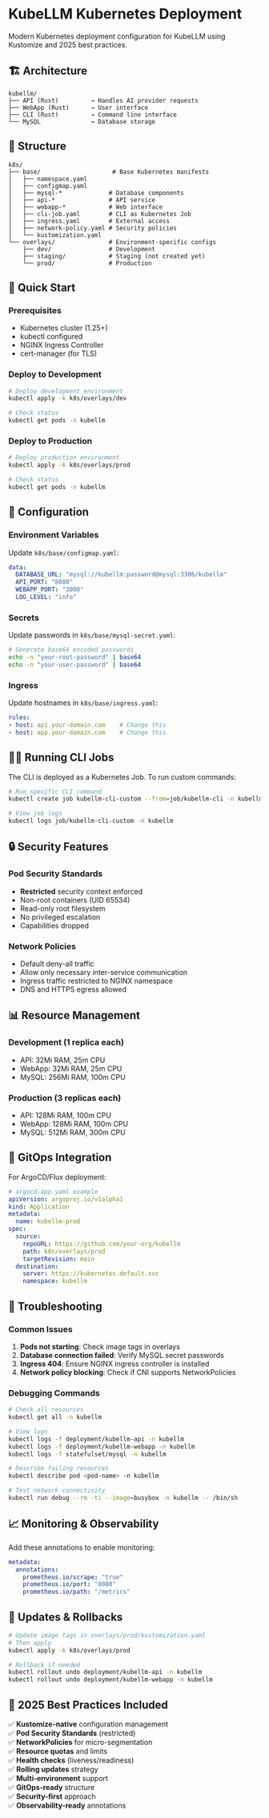# KubeLLM Kubernetes Deployment

Modern Kubernetes deployment configuration for KubeLLM using Kustomize and 2025 best practices.

## 🏗️ Architecture

```
kubellm/
├── API (Rust)         → Handles AI provider requests
├── WebApp (Rust)      → User interface  
├── CLI (Rust)         → Command line interface
└── MySQL              → Database storage
```

## 📁 Structure

```
k8s/
├── base/                    # Base Kubernetes manifests
│   ├── namespace.yaml
│   ├── configmap.yaml
│   ├── mysql-*             # Database components
│   ├── api-*               # API service
│   ├── webapp-*            # Web interface
│   ├── cli-job.yaml        # CLI as Kubernetes Job
│   ├── ingress.yaml        # External access
│   ├── network-policy.yaml # Security policies
│   └── kustomization.yaml
└── overlays/               # Environment-specific configs
    ├── dev/                # Development
    ├── staging/            # Staging (not created yet)
    └── prod/               # Production
```

## 🚀 Quick Start

### Prerequisites

- Kubernetes cluster (1.25+)
- kubectl configured
- NGINX Ingress Controller
- cert-manager (for TLS)

### Deploy to Development

```bash
# Deploy development environment
kubectl apply -k k8s/overlays/dev

# Check status
kubectl get pods -n kubellm
```

### Deploy to Production

```bash
# Deploy production environment  
kubectl apply -k k8s/overlays/prod

# Check status
kubectl get pods -n kubellm
```

## 🔧 Configuration

### Environment Variables

Update `k8s/base/configmap.yaml`:

```yaml
data:
  DATABASE_URL: "mysql://kubellm:password@mysql:3306/kubellm"
  API_PORT: "8080"
  WEBAPP_PORT: "3000"
  LOG_LEVEL: "info"
```

### Secrets

Update passwords in `k8s/base/mysql-secret.yaml`:

```bash
# Generate base64 encoded passwords
echo -n "your-root-password" | base64
echo -n "your-user-password" | base64
```

### Ingress

Update hostnames in `k8s/base/ingress.yaml`:

```yaml
rules:
- host: api.your-domain.com    # Change this
- host: app.your-domain.com    # Change this
```

## 🏃‍♂️ Running CLI Jobs

The CLI is deployed as a Kubernetes Job. To run custom commands:

```bash
# Run specific CLI command
kubectl create job kubellm-cli-custom --from=job/kubellm-cli -n kubellm -- your-cli-args

# View job logs
kubectl logs job/kubellm-cli-custom -n kubellm
```

## 🔒 Security Features

### Pod Security Standards
- **Restricted** security context enforced
- Non-root containers (UID 65534)
- Read-only root filesystem
- No privileged escalation
- Capabilities dropped

### Network Policies
- Default deny-all traffic
- Allow only necessary inter-service communication
- Ingress traffic restricted to NGINX namespace
- DNS and HTTPS egress allowed

## 📊 Resource Management

### Development (1 replica each)
- API: 32Mi RAM, 25m CPU
- WebApp: 32Mi RAM, 25m CPU  
- MySQL: 256Mi RAM, 100m CPU

### Production (3 replicas each)
- API: 128Mi RAM, 100m CPU
- WebApp: 128Mi RAM, 100m CPU
- MySQL: 512Mi RAM, 300m CPU

## 🔄 GitOps Integration

For ArgoCD/Flux deployment:

```yaml
# argocd-app.yaml example
apiVersion: argoproj.io/v1alpha1
kind: Application
metadata:
  name: kubellm-prod
spec:
  source:
    repoURL: https://github.com/your-org/kubellm
    path: k8s/overlays/prod
    targetRevision: main
  destination:
    server: https://kubernetes.default.svc
    namespace: kubellm
```

## 🐛 Troubleshooting

### Common Issues

1. **Pods not starting**: Check image tags in overlays
2. **Database connection failed**: Verify MySQL secret passwords
3. **Ingress 404**: Ensure NGINX ingress controller is installed
4. **Network policy blocking**: Check if CNI supports NetworkPolicies

### Debugging Commands

```bash
# Check all resources
kubectl get all -n kubellm

# View logs
kubectl logs -f deployment/kubellm-api -n kubellm
kubectl logs -f deployment/kubellm-webapp -n kubellm  
kubectl logs -f statefulset/mysql -n kubellm

# Describe failing resources
kubectl describe pod <pod-name> -n kubellm

# Test network connectivity
kubectl run debug --rm -ti --image=busybox -n kubellm -- /bin/sh
```

## 📈 Monitoring & Observability

Add these annotations to enable monitoring:

```yaml
metadata:
  annotations:
    prometheus.io/scrape: "true"
    prometheus.io/port: "8080"
    prometheus.io/path: "/metrics"
```

## 🔄 Updates & Rollbacks

```bash
# Update image tags in overlays/prod/kustomization.yaml
# Then apply
kubectl apply -k k8s/overlays/prod

# Rollback if needed
kubectl rollout undo deployment/kubellm-api -n kubellm
kubectl rollout undo deployment/kubellm-webapp -n kubellm
```

## 🌟 2025 Best Practices Included

✅ **Kustomize-native** configuration management  
✅ **Pod Security Standards** (restricted)  
✅ **NetworkPolicies** for micro-segmentation  
✅ **Resource quotas** and limits  
✅ **Health checks** (liveness/readiness)  
✅ **Rolling updates** strategy  
✅ **Multi-environment** support  
✅ **GitOps-ready** structure  
✅ **Security-first** approach  
✅ **Observability-ready** annotations